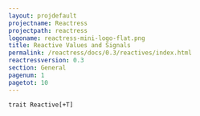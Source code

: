 ```yaml
---
layout: projdefault
projectname: Reactress
projectpath: reactress
logoname: reactress-mini-logo-flat.png
title: Reactive Values and Signals
permalink: /reactress/docs/0.3/reactives/index.html
reactressversion: 0.3
section: General
pagenum: 1
pagetot: 10
---
```







    trait Reactive[+T]

